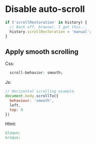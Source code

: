 # Disable auto-scroll

```js
if ('scrollRestoration' in history) {
  // Back off, browser, I got this...
  history.scrollRestoration = 'manual';
}
```


## Apply smooth scrolling

Css:
```css
  scroll-behavior: smooth;
```

Js:
```js
// Horizontal scrolling example.
document.body.scrollTo({
  behaviour: 'smooth',
  left,
  top: 0
})
```
Html:
```html
&laquo;
&raquo;
```

